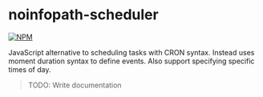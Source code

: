 # noinfopath-scheduler

[![NPM](https://nodei.co/npm/noinfopath-scheduler.png?downloads=true&downloadRank=true&stars=true)](https://nodei.co/npm/noinfopath-scheduler/)

JavaScript alternative to scheduling tasks with CRON syntax.  Instead uses moment duration syntax to define events. Also support specifying specific times of day.

> TODO: Write documentation
